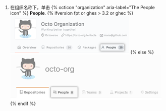 1. 在组织名称下，单击
{% octicon "organization" aria-label="The People icon" %} **People**.
  {% ifversion fpt or ghes > 3.2 or ghec %}
  ![人员选项卡](/assets/images/help/organizations/organization-people-tab-with-overview-tab.png)
  {% else %}
  ![人员选项卡](/assets/images/help/organizations/organization-people-tab.png)
  {% endif %}
